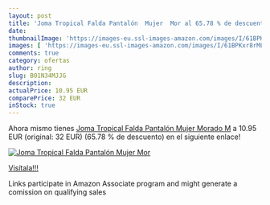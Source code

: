```yaml
---
layout: post
title: 'Joma Tropical Falda Pantalón  Mujer  Mor al 65.78 % de descuento'
date: 
thumbnailImage: 'https://images-eu.ssl-images-amazon.com/images/I/61BPKxr8rML._SL200_.jpg'
images: [ 'https://images-eu.ssl-images-amazon.com/images/I/61BPKxr8rML._SL200_.jpg' ]
comments: true
category: ofertas
author: ring
slug: B01N34MJJG
description:
actualPrice: 10.95 EUR
comparePrice: 32 EUR
inStock: true
---
```


Ahora mismo tienes [Joma Tropical Falda Pantalón  Mujer  Morado  M](https://www.amazon.es/dp/B01N34MJJG/?tag=tolees-21) a 10.95 EUR (original: 32 EUR) (65.78 %  de descuento) en el siguiente enlace!

[![Joma Tropical Falda Pantalón  Mujer  Mor](https://images-eu.ssl-images-amazon.com/images/I/61BPKxr8rML._SL200_.jpg)](https://www.amazon.es/dp/B01N34MJJG/?tag=tolees-21)

[Visítala!!!](https://www.amazon.es/dp/B01N34MJJG/?tag=tolees-21)

Links participate in Amazon Associate program and might generate a comission on qualifying sales
